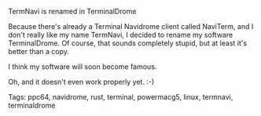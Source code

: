 TermNavi is renamed in TerminalDrome

Because there's already a Terminal Navidrome client called NaviTerm, and I don't really like my name TermNavi, I decided to rename my software TerminalDrome. Of course, that sounds completely stupid, but at least it's better than a copy.

I think my software will soon become famous.

Oh, and it doesn't even work properly yet. :-)

Tags: ppc64, navidrome, rust, terminal, powermacg5, linux, termnavi, terminaldrome

